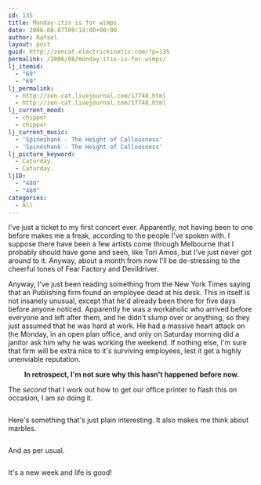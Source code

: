 ```yaml
---
id: 135
title: Monday-itis is for wimps.
date: 2006-08-07T09:14:00+00:00
author: Rafael
layout: post
guid: http://zencat.electrickinetic.com/?p=135
permalink: /2006/08/monday-itis-is-for-wimps/
lj_itemid:
  - "69"
  - "69"
lj_permalink:
  - http://zen-cat.livejournal.com/17748.html
  - http://zen-cat.livejournal.com/17748.html
lj_current_mood:
  - chipper
  - chipper
lj_current_music:
  - 'Spineshank - The Height of Callousness'
  - 'Spineshank - The Height of Callousness'
lj_picture_keyword:
  - Caturday.
  - Caturday.
ljID:
  - "480"
  - "480"
categories:
  - All
---
```

I've just a ticket to my first concert ever. Apparently, not having been to one before makes me a freak, according to the people I've spoken with. I suppose there have been a few artists come through Melbourne that I probably should have gone and seen, like Tori Amos, but I've just never got around to it. Anyway, about a month from now I'll be de-stressing to the cheerful tones of Fear Factory and Devildriver.

Anyway, I've just been reading something from the New York Times saying that an Publishing firm found an employee dead at his desk. This in itself is not insanely unusual, except that he'd already been there for five days before anyone noticed. Apparently he was a workaholic who arrived before everyone and left after them, and he didn't slump over or anything, so they just assumed that he was hard at work. He had a massive heart attack on the Monday, in an open plan office, and only on Saturday morning did a janitor ask him why he was working the weekend. If nothing else, I'm sure that firm will be extra nice to it's surviving employees, lest it get a highly unenviable reputation.

<center><b>
In retrospect, I'm not sure why this hasn't happened before now.</b></center><img src="http://img.photobucket.com/albums/v384/zen_cat/pvad.jpg" alt="" />

The <i>second</i> that I work out how to get our office printer to flash this on occasion, I am <i>so</i> doing it.

<img src="http://img.photobucket.com/albums/v384/zen_cat/craveblood.jpg" alt="" />

Here's something that's just plain interesting. It also makes me think about marbles.

<img src="http://img.photobucket.com/albums/v384/zen_cat/WEARESMALL.jpg" alt="" />

And as per usual.

<img src="http://img.photobucket.com/albums/v384/zen_cat/2kittens.jpg" alt="" />

It's a new week and life is good!